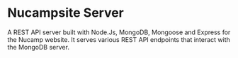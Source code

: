 # Nucampsite Server
A REST API server built with Node.Js, MongoDB, Mongoose and Express for the Nucamp website. It serves various REST API endpoints that interact with the MongoDB server. 